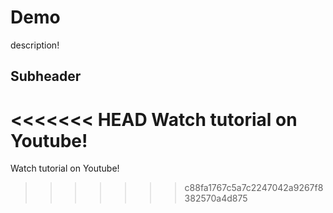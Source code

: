 # Demo

description!

## Subheader

<<<<<<< HEAD
Watch tutorial on Youtube!
=======
Watch tutorial on Youtube!


>>>>>>> c88fa1767c5a7c2247042a9267f8382570a4d875
